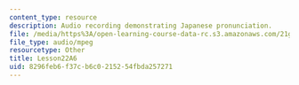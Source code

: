 ```yaml
---
content_type: resource
description: Audio recording demonstrating Japanese pronunciation.
file: /media/https%3A/open-learning-course-data-rc.s3.amazonaws.com/21g-504-japanese-iv-spring-2009/8296feb6f37cb6c0215254fbda257271_Lesson22A6.mp3
file_type: audio/mpeg
resourcetype: Other
title: Lesson22A6
uid: 8296feb6-f37c-b6c0-2152-54fbda257271
---
```

